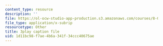 ```yaml
---
content_type: resource
description: ''
file: https://ol-ocw-studio-app-production.s3.amazonaws.com/courses/8-04-quantum-physics-i-spring-2016/1d11bc98f7ae4b6a341f34ccc40675ae_f079K1f2WQk.srt
file_type: application/x-subrip
resourcetype: Other
title: 3play caption file
uid: 1d11bc98-f7ae-4b6a-341f-34ccc40675ae
---
```

